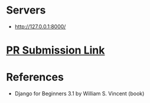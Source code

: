 # Servers
- http://127.0.0.1:8000/

# [PR Submission Link]()

# References
- Django for Beginners 3.1 by William S. Vincent (book)